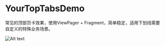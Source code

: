 # YourTopTabsDemo
常见的顶部页卡效果，使用ViewPager + Fragment，简单稳定，适用下划线需要自定义的特殊业务场景。


![Alt text](https://upload-images.jianshu.io/upload_images/3787831-c5189aea415416f7.png?imageMogr2/auto-orient/strip%7CimageView2/2/w/300)
